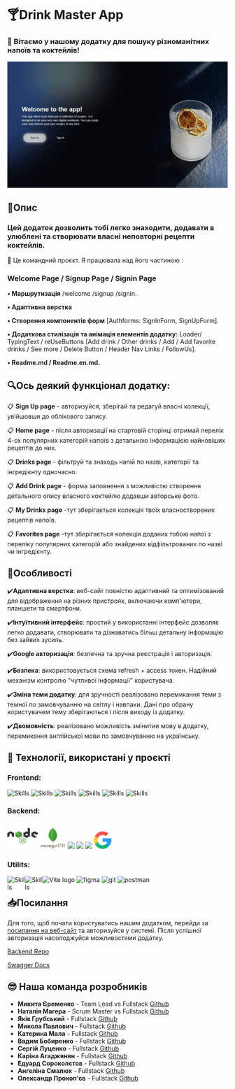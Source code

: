 # 🍸Drink Master App

### 👋 Вітаємо у нашому додатку для пошуку різноманітних напоїв та коктейлів!

![Скріншот додатку](/public/readme/app-animation.gif)

## 📝Опис

### Цей додаток дозволить тобі легко знаходити, додавати в улюблені та створювати власні неповторні рецепти коктейлів. 

📌 Це командний проєкт. Я працювала над його частиною : 
### Welcome Page / Signup Page / Signin Page

**•	Маршрутизація** /welcome /signup /signin.

**•	Адаптивна верстка** 

**•	Створення компонентів форм** [Authforms: SignInForm, SignUpForm].

**•	Додаткова стилізація та анімація елементів додатку:** Loader/ TypingText / reUseButtons [Add drink / Other drinks / Add / Add favorite drinks / See more / Delete Button / Header Nav Links / FollowUs].

**•	Readme.md / Readme.en.md.**

## 🔍Ось деякий функціонал додатку:

📋 **Sign Up page** - авторизуйся, зберігай та редагуй власні колекції,
увійшовши до облікового запису.

📋 **Home page** - після авторизації на стартовій сторінці отримай перелік 4-ох
популярних категорій напоїв з детальною інформацією найновіших рецептів до них.

📋 **Drinks page** - фільтруй та знаходь напій по назві, категорії та
інгредієнту одночасно.

📋 **Add Drink page** - форма заповнення з можливістю створення детального опису
власного коктейлю додавши авторське фото.

📋 **My Drinks page** -тут зберігається колекція твоїх власностворених рецептів
напоїв.

📋 **Favorites page** -тут зберігається колекція доданих тобою напої з переліку
популярних категорій або знайдених відфільтрованих по назві чи інгредієнту.

## 🎯Особливості

✔️**Адаптивна верстка**: веб-сайт повністю адаптивний та оптимізований для
відображення на різних пристроях, включаючи комп'ютери, планшети та смартфони.

✔️**Інтуїтивний інтерфейс**: простий у використанні інтерфейс дозволяє легко
додавати, створювати та дізнаватись більш детальну інформацію без зайвих зусиль.

✔️**Google авторизація**: безпечна та зручна реєстрація і авторизація.

✔️**Безпека**: використовується схема refresh + access токен. Надійний механізм контролю "чутливої інформації" користувача.

✔️**Зміна теми додатку**: для зручності реалізовано перемикання теми з темної по замовчуванню
на світлу і навпаки. Дані про обрану користувачем тему зберігаються і після
виходу із додатку.

✔️**Двомовність**: реалізовано можливість змінитии мову в додатку, перемикання англійської мови по замовчуванню на українську.

## 🔧 Технології, використані у проєкті

### **Frontend**:

<p align="left"><img src="https://cdn.jsdelivr.net/gh/devicons/devicon/icons/react/react-original.svg" alt="Skills" width="40" height="40"/>  
<img src="https://cdn.jsdelivr.net/gh/devicons/devicon/icons/redux/redux-original.svg" alt="Skills" width="40" height="40"/> 
<img src="https://cdn.jsdelivr.net/gh/devicons/devicon/icons/html5/html5-original.svg" alt="Skills" width="40" height="40"/>  
<img src="https://cdn.jsdelivr.net/gh/devicons/devicon/icons/css3/css3-original.svg" alt="Skills" width="40" height="40"/>  
<img src="https://cdn.jsdelivr.net/gh/devicons/devicon/icons/javascript/javascript-original.svg" alt="Skills" width="40" height="40"/>  
<img src="https://www.vectorlogo.zone/logos/tailwindcss/tailwindcss-icon.svg" alt="Skills" width="40" height="40"/> </p>

### **Backend**:

<p align="left"><img src="https://raw.githubusercontent.com/devicons/devicon/master/icons/nodejs/nodejs-original-wordmark.svg" alt="nodejs" width="70" height="60"/>
<img src="https://raw.githubusercontent.com/devicons/devicon/master/icons/mongodb/mongodb-original-wordmark.svg" alt="mongodb" width="60" height="50"/>
<img src="https://raw.githubusercontent.com/swagger-api/swagger.io/wordpress/images/assets/SW-logo-clr.png" height="50">
<img src="https://github.com/MarioTerron/logo-images/blob/master/logos/expressjs.png" height="30">
<img src="https://cloudinary-res.cloudinary.com/image/upload/c_scale,w_300/v1/logo/for_white_bg/cloudinary_logo_for_white_bg.svg" height="30">
<img src="/public/readme/google.png" height="40"></p>

### **Utilits**:

<p align="left" ><img width="40" src="https://vitejs.dev/logo.svg" alt="Vite logo">
<img src="https://www.vectorlogo.zone/logos/figma/figma-icon.svg" alt="figma"  width="40" height="40"/>
<img src="https://www.vectorlogo.zone/logos/git-scm/git-scm-icon.svg" alt="git"  width="40" height="40"/>
<img src="https://www.vectorlogo.zone/logos/getpostman/getpostman-icon.svg"  alt="postman" width="40" height="40"/>
<img src="https://cdn.jsdelivr.net/gh/devicons/devicon/icons/vscode/vscode-original.svg" alt="Skills" align="left" width="40" height="40"/>  
<img src="https://cdn.jsdelivr.net/gh/devicons/devicon/icons/trello/trello-plain.svg" alt="Skills" align="left" width="40" height="40"/></p>

## 📥Посилання

Для того, щоб почати користуватись нашим додатком, перейди за
[посилання на веб-сайт](https://r3enox.github.io/frontend-drink-master/) та
авторизуйся у системі. Після успішної авторизація насолоджуйся можливостями
додатку.

[Backend Repo](https://github.com/R3enox/backend-drink-master)

[Swagger Docs](https://drink-master-4fm6.onrender.com/api-docs)

## 😎 Наша команда розробників

- **Микита Єременко** - Team Lead vs Fullstack [Github][1]
- **Наталія Магера** - Scrum Master vs Fullstack [Github][2]
- **Яків Грубський** - Fullstack [Github][3]
- **Микола Павлович** - Fullstack [Github][4]
- **Катерина Мала** - Fullstack [Github][5]
- **Вадим Бобиренко** - Fullstack [Github][6]
- **Сергій Луценко** - Fullstack [Github][7]
- **Каріна Агаджянян** - Fullstack [Github][8]
- **Едуард Сороколєтов** - Fullstack [Github][9]
- **Ангеліна Смалюх** - Fullstack [Github][10]
- **Олександр Прокоп'єв** - Fullstack [Github][11]

[1]: https://github.com/R3enox
[2]: https://github.com/NataliaMahera
[3]: https://github.com/y-hrubskyi
[4]: https://github.com/Mykola1612
[5]: https://github.com/malaya1855
[6]: https://github.com/wadimcka
[7]: https://github.com/SergeyLu89
[8]: https://github.com/KarinaCor
[9]: https://github.com/soroked
[10]: https://github.com/AngelinaCholak
[11]: https://github.com/AlexProkopev


